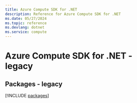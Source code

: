 ```yaml
---
title: Azure Compute SDK for .NET
description: Reference for Azure Compute SDK for .NET
ms.date: 05/27/2024
ms.topic: reference
ms.devlang: dotnet
ms.service: compute
---
```

# Azure Compute SDK for .NET - legacy
## Packages - legacy
[!INCLUDE [packages](compute-index.md)]